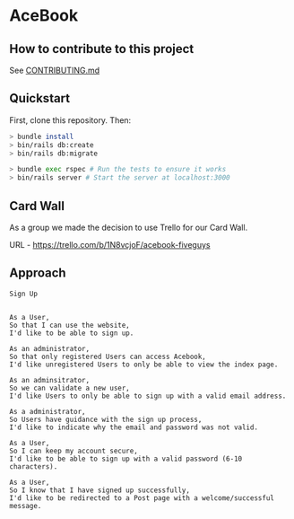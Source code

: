# AceBook


## How to contribute to this project
See [CONTRIBUTING.md](CONTRIBUTING.md)

## Quickstart

First, clone this repository. Then:

```bash
> bundle install
> bin/rails db:create
> bin/rails db:migrate

> bundle exec rspec # Run the tests to ensure it works
> bin/rails server # Start the server at localhost:3000
```
## Card Wall

As a group we made the decision to use Trello for our Card Wall.

URL - https://trello.com/b/1N8vcjoF/acebook-fiveguys


## Approach

```
Sign Up


As a User,
So that I can use the website,
I'd like to be able to sign up.

As an administrator,
So that only registered Users can access Acebook,
I'd like unregistered Users to only be able to view the index page.

As an adminsitrator,
So we can validate a new user,
I'd like Users to only be able to sign up with a valid email address.

As a administrator,
So Users have guidance with the sign up process,
I'd like to indicate why the email and password was not valid.

As a User,
So I can keep my account secure,
I'd like to be able to sign up with a valid password (6-10 characters).

As a User,
So I know that I have signed up successfully,
I'd like to be redirected to a Post page with a welcome/successful message.
```
